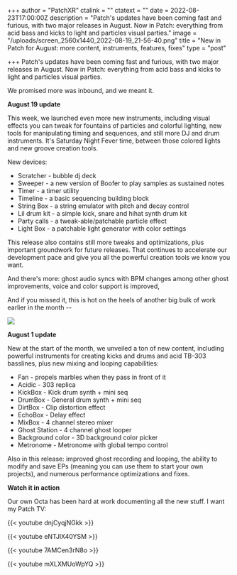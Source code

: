+++
author = "PatchXR"
ctalink = ""
ctatext = ""
date = 2022-08-23T17:00:00Z
description = "Patch's updates have been coming fast and furious, with two major releases in August. Now in Patch: everything from acid bass and kicks to light and particles visual parties."
image = "/uploads/screen_2560x1440_2022-08-19_21-56-40.png"
title = "New in Patch for August: more content, instruments, features, fixes"
type = "post"

+++
Patch's updates have been coming fast and furious, with two major releases in August. Now in Patch: everything from acid bass and kicks to light and particles visual parties.

We promised more was inbound, and we meant it. 

**August 19 update**

This week, we launched even more new instruments, including visual effects you can tweak for fountains of particles and colorful lighting, new tools for manipulating timing and sequences, and still more DJ and drum instruments. It's Saturday Night Fever time, between those colored lights and new groove creation tools.

 New devices:

* Scratcher - bubble dj deck
* Sweeper - a new version of Boofer to play samples as sustained notes
* Timer - a timer utility
* Timeline - a basic sequencing building block
* String Box - a string emulator with pitch and decay control
* Lil drum kit - a simple kick, snare and hihat synth drum kit
* Party calls - a tweak-able/patchable particle effect
* Light Box - a patchable light generator with color settings

This release also contains still more tweaks and optimizations, plus important groundwork for future releases. That continues to accelerate our development pace and give you all the powerful creation tools we know you want.

And there's more: ghost audio syncs with BPM changes among other ghost improvements, voice and color support is improved,

And if you missed it, this is hot on the heels of another big bulk of work earlier in the month --

![](/uploads/screen_2560x1440_2022-08-20_00-07-04.png)

**August 1 update**

New at the start of the month, we unveiled a ton of new content, including powerful instruments for creating kicks and drums and acid TB-303 basslines, plus new mixing and looping capabilities:

* Fan - propels marbles when they pass in front of it
* Acidic - 303 replica
* KickBox - Kick drum synth + mini seq
* DrumBox - General drum synth + mini seq
* DirtBox - Clip distortion effect
* EchoBox - Delay effect
* MixBox - 4 channel stereo mixer
* Ghost Station - 4 channel ghost looper
* Background color - 3D background color picker
* Metronome - Metronome with global tempo control

Also in this release: improved ghost recording and looping, the ability to modify and save EPs (meaning you can use them to start your own projects), and numerous performance optimizations and fixes.

**Watch it in action**

Our own Octa has been hard at work documenting all the new stuff. I want my Patch TV:

{{< youtube dnjCyqjNGkk >}}

{{< youtube eNTJlX40YSM >}}

{{< youtube 7AMCen3rN8o >}}

{{< youtube mXLXMUoWpYQ >}}